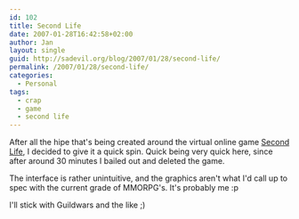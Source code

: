 ```yaml
---
id: 102
title: Second Life
date: 2007-01-28T16:42:58+02:00
author: Jan
layout: single
guid: http://sadevil.org/blog/2007/01/28/second-life/
permalink: /2007/01/28/second-life/
categories:
  - Personal
tags:
  - crap
  - game
  - second life
---
```

After all the hipe that's being created around the virtual online game <a href="http://www.secondlife.com" target="_Blank">Second Life</a>, I decided to give it a quick spin. Quick being very quick here, since after around 30 minutes I bailed out and deleted the game. 

The interface is rather unintuitive, and the graphics aren't what I'd call up to spec with the current grade of MMORPG's. It's probably me :p

I'll stick with Guildwars and the like ;)